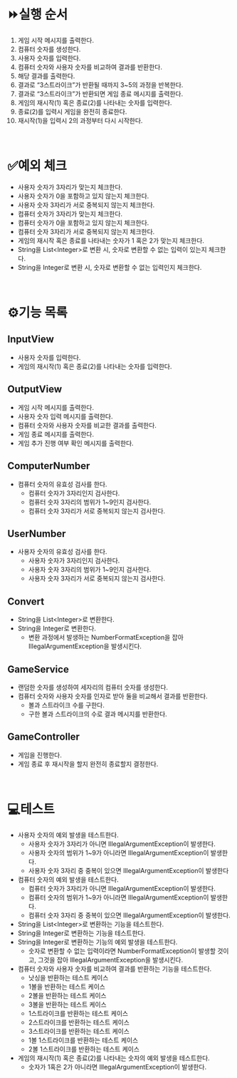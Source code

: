 # ⏩실행 순서

1. 게임 시작 메시지를 출력한다.
2. 컴퓨터 숫자를 생성한다.
3. 사용자 숫자를 입력한다.
4. 컴퓨터 숫자와 사용자 숫자를 비교하여 결과를 반환한다.
5. 해당 결과를 출력한다.
6. 결과로 “3스트라이크”가 반환될 때까지 3~5의 과정을 반복한다.
7. 결과로 “3스트라이크”가 반환되면 게임 종료 메시지를 출력한다.
8. 게임의 재시작(1) 혹은 종료(2)를 나타내는 숫자를 입력한다.
9. 종료(2)를 입력시 게임을 완전히 종료한다.
10. 재시작(1)을 입력시 2의 과정부터 다시 시작한다.

<br>

# ✅예외 체크

- 사용자 숫자가 3자리가 맞는지 체크한다.
- 사용자 숫자가 0을 포함하고 있지 않는지 체크한다.
- 사용자 숫자 3자리가 서로 중복되지 않는지 체크한다.
- 컴퓨터 숫자가 3자리가 맞는지 체크한다.
- 컴퓨터 숫자가 0을 포함하고 있지 않는지 체크한다.
- 컴퓨터 숫자 3자리가 서로 중복되지 않는지 체크한다.
- 게임의 재시작 혹은 종료를 나타내는 숫자가 1 혹은 2가 맞는지 체크한다.
- String을 List\<Integer\>로 변환 시, 숫자로 변환할 수 없는 입력이 있는지 체크한다.
- String을 Integer로 변환 시, 숫자로 변환할 수 없는 입력인지 체크한다.

<br>

# ⚙️기능 목록

## InputView

- 사용자 숫자를 입력한다.
- 게임의 재시작(1) 혹은 종료(2)를 나타내는 숫자를 입력한다.

## OutputView

- 게임 시작 메시지를 출력한다.
- 사용자 숫자 입력 메시지를 출력한다.
- 컴퓨터 숫자와 사용자 숫자를 비교한 결과를 출력한다.
- 게임 종료 메시지를 출력한다.
- 게임 추가 진행 여부 확인 메시지를 출력한다.

## ComputerNumber

- 컴퓨터 숫자의 유효성 검사를 한다.
    - 컴퓨터 숫자가 3자리인지 검사한다.
    - 컴퓨터 숫자 3자리의 범위가 1~9인지 검사한다.
    - 컴퓨터 숫자 3자리가 서로 중복되지 않는지 검사한다.

## UserNumber

- 사용자 숫자의 유효성 검사를 한다.
    - 사용자 숫자가 3자리인지 검사한다.
    - 사용자 숫자 3자리의 범위가 1~9인지 검사한다.
    - 사용자 숫자 3자리가 서로 중복되지 않는지 검사한다.

## Convert

- String을 List\<Integer\>로 변환한다.
- String을 Integer로 변환한다.
    - 변환 과정에서 발생하는 NumberFormatException을 잡아 IllegalArgumentException을 발생시킨다.

## GameService

- 랜덤한 숫자를 생성하여 세자리의 컴퓨터 숫자를 생성한다.
- 컴퓨터 숫자와 사용자 숫자를 인자로 받아 둘을 비교해서 결과를 반환한다.
    - 볼과 스트라이크 수를 구한다.
    - 구한 볼과 스트라이크의 수로 결과 메시지를 반환한다.

## GameController

- 게임을 진행한다.
- 게임 종료 후 재시작을 할지 완전히 종료할지 결정한다.

<br>

# 💻테스트

- 사용자 숫자의 예외 발생을 테스트한다.
    - 사용자 숫자가 3자리가 아니면 IllegalArgumentException이 발생한다.
    - 사용자 숫자의 범위가 1~9가 아니라면 IllegalArgumentException이 발생한다.
    - 사용자 숫자 3자리 중 중복이 있으면 IllegalArgumentException이 발생한다
- 컴퓨터 숫자의 예외 발생을 테스트한다.
    - 컴퓨터 숫자가 3자리가 아니면 IllegalArgumentException이 발생한다.
    - 컴퓨터 숫자의 범위가 1~9가 아니라면 IllegalArgumentException이 발생한다.
    - 컴퓨터 숫자 3자리 중 중복이 있으면 IllegalArgumentException이 발생한다.
- String을 List\<Integer\>로 변환하는 기능을 테스트한다.
- String을 Integer로 변환하는 기능을 테스트한다.
- String을 Integer로 변환하는 기능의 예외 발생을 테스트한다.
    - 숫자로 변환할 수 없는 입력이라면 NumberFormatException이 발생할 것이고, 그것을 잡아 IllegalArgumentException을 발생시킨다.
- 컴퓨터 숫자와 사용자 숫자를 비교하여 결과를 반환하는 기능을 테스트한다.
    - 낫싱을 반환하는 테스트 케이스
    - 1볼을 반환하는 테스트 케이스
    - 2볼을 반환하는 테스트 케이스
    - 3볼을 반환하는 테스트 케이스
    - 1스트라이크를 반환하는 테스트 케이스
    - 2스트라이크를 반환하는 테스트 케이스
    - 3스트라이크를 반환하는 테스트 케이스
    - 1볼 1스트라이크를 반환하는 테스트 케이스
    - 2볼 1스트라이크를 반환하는 테스트 케이스
- 게임의 재시작(1) 혹은 종료(2)를 나타내는 숫자의 예외 발생을 테스트한다.
    - 숫자가 1혹은 2가 아니라면 IllegalArgumentException이 발생한다.